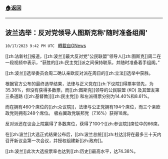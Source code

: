 ###  [:house:返回](README.md)
---


## 波兰选举：反对党领导人图斯克称'随时准备组阁'
`10/17/2023 9:42 PM UTC ` [轉載自GNews](https://gnews.org/articles/1846861)

[[zh:法新社]]报道，[[zh:波兰]]最大反对党"公民联盟"领导人[[zh:图斯克]]周二在一段视频中表示，“获胜的[[zh:民主党]]派之间保持联系，并随时准备着手组阁。”

[[zh:波兰]]选举委员会周二确认亲欧反对派在周日的[[zh:立法]]选举中获胜。

根据官方公布的最终选举结果，法律与正义党在[[zh:下议院]]得票率领先，为 35.38%，但没有获得多数票，而[[zh:图斯克]]领导的公民联盟 (KO) 及其盟友第三条道路 ([[zh:基督教]][[zh:民主党]]) 和左派得票分别为14.40%和8.61%。

而在拥有460个席位的[[zh:众议院]]，法律与公正党拥有194个席位，而三个亲欧政党则拥有248个席位。 极右翼政党联邦党（7.16%）获得18席。

反对派还在议会上院赢得了多数席位，获得了100个[[zh:参议院]]席位中的66席。

在[[zh:波兰]]大选正式结果公布后，[[zh:波兰总统]][[zh:杜达]]将在最多三十天内召开新议会第一次会议，并授权组建新[[zh:政府]]。

[[zh:波兰]]此次大选投票率也达到[[zh:历史]]最高水平，达74.38%。
